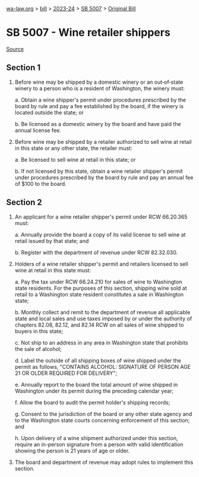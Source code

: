 [wa-law.org](/) > [bill](/bill/) > [2023-24](/bill/2023-24/) > [SB 5007](/bill/2023-24/sb/5007/) > [Original Bill](/bill/2023-24/sb/5007/1/)

# SB 5007 - Wine retailer shippers

[Source](http://lawfilesext.leg.wa.gov/biennium/2023-24/Pdf/Bills/Senate%20Bills/5007.pdf)

## Section 1
1. Before wine may be shipped by a domestic winery or an out‑of‑state winery to a person who is a resident of Washington, the winery must:

    a. Obtain a wine shipper's permit under procedures prescribed by the board by rule and pay a fee established by the board, if the winery is located outside the state; or

    b. Be licensed as a domestic winery by the board and have paid the annual license fee.

2. Before wine may be shipped by a retailer authorized to sell wine at retail in this state or any other state, the retailer must:

    a. Be licensed to sell wine at retail in this state; or

    b. If not licensed by this state, obtain a wine retailer shipper's permit under procedures prescribed by the board by rule and pay an annual fee of $100 to the board.

## Section 2
1. An applicant for a wine retailer shipper's permit under RCW 66.20.365 must:

    a. Annually provide the board a copy of its valid license to sell wine at retail issued by that state; and

    b. Register with the department of revenue under RCW 82.32.030.

2. Holders of a wine retailer shipper's permit and retailers licensed to sell wine at retail in this state must:

    a. Pay the tax under RCW 66.24.210 for sales of wine to Washington state residents. For the purposes of this section, shipping wine sold at retail to a Washington state resident constitutes a sale in Washington state;

    b. Monthly collect and remit to the department of revenue all applicable state and local sales and use taxes imposed by or under the authority of chapters 82.08, 82.12, and 82.14 RCW on all sales of wine shipped to buyers in this state;

    c. Not ship to an address in any area in Washington state that prohibits the sale of alcohol;

    d. Label the outside of all shipping boxes of wine shipped under the permit as follows, "CONTAINS ALCOHOL: SIGNATURE OF PERSON AGE 21 OR OLDER REQUIRED FOR DELIVERY";

    e. Annually report to the board the total amount of wine shipped in Washington under its permit during the preceding calendar year;

    f. Allow the board to audit the permit holder's shipping records;

    g. Consent to the jurisdiction of the board or any other state agency and to the Washington state courts concerning enforcement of this section; and

    h. Upon delivery of a wine shipment authorized under this section, require an in-person signature from a person with valid identification showing the person is 21 years of age or older.

3. The board and department of revenue may adopt rules to implement this section.
